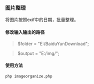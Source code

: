 ### 图片整理 ###
将图片按照exif中的日期，批量整理。


#### 修改输入输出的路径 ####
> $folder = "E:/BaiduYunDownload"; 

> $output = "E:/img/"; 

#### 使用方法  ####
    php imageorganize.php
